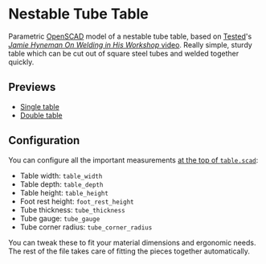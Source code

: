 Nestable Tube Table
===================

Parametric [OpenSCAD](http://www.openscad.org/) model of a nestable tube table, based on [Tested](http://tested.com)'s [*Jamie Hyneman On Welding in His Workshop* video](http://www.youtube.com/watch?v=EA1jeViV4l8&t=10m58s). Really simple, sturdy table which can be cut out of square steel tubes and welded together quickly.

Previews
--------

* [Single table](table.stl)
* [Double table](tables.stl)

Configuration
-------------

You can configure all the important measurements [at the top of `table.scad`](table.scad#L1-L16):

* Table width: `table_width`
* Table depth: `table_depth`
* Table height: `table_height`
* Foot rest height: `foot_rest_height`
* Tube thickness: `tube_thickness`
* Tube gauge: `tube_gauge`
* Tube corner radius: `tube_corner_radius`

You can tweak these to fit your material dimensions and ergonomic needs. The rest of the file takes care of fitting the pieces together automatically.
